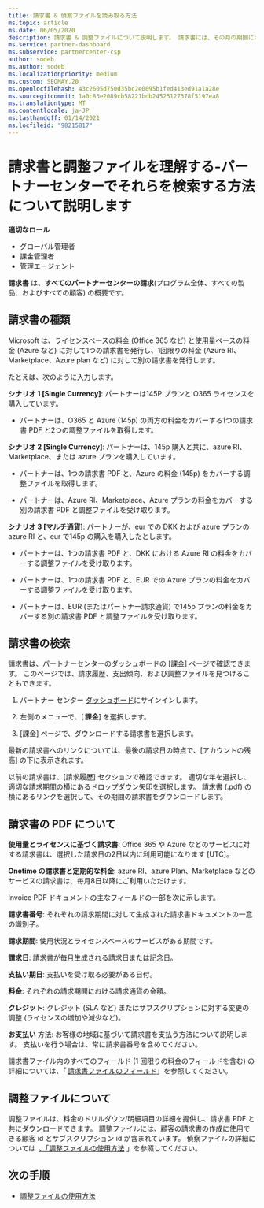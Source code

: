 ```yaml
---
title: 請求書 & 偵察ファイルを読み取る方法
ms.topic: article
ms.date: 06/05/2020
description: 請求書 & 調整ファイルについて説明します。 請求書には、その月の期間におけるプログラム、製品、および顧客に対するパートナーセンターの料金が表示されます。
ms.service: partner-dashboard
ms.subservice: partnercenter-csp
author: sodeb
ms.author: sodeb
ms.localizationpriority: medium
ms.custom: SEOMAY.20
ms.openlocfilehash: 43c2605d750d35bc2e0095b1fed413ed91a1a28e
ms.sourcegitcommit: 1a0c83e2089cb58221bdb24525127378f5197ea8
ms.translationtype: MT
ms.contentlocale: ja-JP
ms.lasthandoff: 01/14/2021
ms.locfileid: "98215817"
---
```

# <a name="understand-your-bill-and-reconciliation-file---learn-how-to-find-them-in-partner-center"></a>請求書と調整ファイルを理解する-パートナーセンターでそれらを検索する方法について説明します


**適切なロール**

- グローバル管理者
- 課金管理者
- 管理エージェント


**請求書** は、**すべてのパートナーセンターの請求**(プログラム全体、すべての製品、およびすべての顧客) の概要です。 

## <a name="invoice-types"></a>請求書の種類

Microsoft は、ライセンスベースの料金 (Office 365 など) と使用量ベースの料金 (Azure など) に対して1つの請求書を発行し、1回限りの料金 (Azure RI、Marketplace、Azure plan など) に対して別の請求書を発行します。

たとえば、次のように入力します。  

**シナリオ 1 [Single Currency]**: パートナーは145P プランと O365 ライセンスを購入しています。  

- パートナーは、O365 と Azure (145p) の両方の料金をカバーする1つの請求書 PDF と2つの調整ファイルを取得します。  

**シナリオ 2 [Single Currency]**: パートナーは、145p 購入と共に、azure RI、Marketplace、または azure プランを購入しています。

- パートナーは、1つの請求書 PDF と、Azure の料金 (145p) をカバーする調整ファイルを取得します。 

- パートナーは、Azure RI、Marketplace、Azure プランの料金をカバーする別の請求書 PDF と調整ファイルを受け取ります。 

**シナリオ 3 [マルチ通貨]**: パートナーが、eur での DKK および azure プランの azure RI と、eur で145p の購入を購入したとします。

- パートナーは、1つの請求書 PDF と、DKK における Azure RI の料金をカバーする調整ファイルを受け取ります。 

- パートナーは、1つの請求書 PDF と、EUR での Azure プランの料金をカバーする調整ファイルを受け取ります。 

- パートナーは、EUR (またはパートナー請求通貨) で145p プランの料金をカバーする別の請求書 PDF と調整ファイルを受け取ります。 

## <a name="find-your-bill"></a>請求書の検索 

請求書は、パートナーセンターのダッシュボードの [課金] ページで確認できます。 このページでは、請求履歴、支出傾向、および調整ファイルを見つけることもできます。 

1. パートナー センター [ダッシュボード](https://partner.microsoft.com/dashboard/home)にサインインします。 

2. 左側のメニューで、[ **課金**] を選択します。 

3. [課金] ページで、ダウンロードする請求書を選択します。 

最新の請求書へのリンクについては、最後の請求日の時点で、[アカウントの残高] の下に表示されます。 

以前の請求書は、[請求履歴] セクションで確認できます。 適切な年を選択し、適切な請求期間の横にあるドロップダウン矢印を選択します。 請求書 (.pdf) の横にあるリンクを選択して、その期間の請求書をダウンロードします。 

## <a name="understanding-invoice-pdf"></a>請求書の PDF について 

**使用量とライセンスに基づく請求書**: Office 365 や Azure などのサービスに対する請求書は、選択した請求日の2日以内に利用可能になります [UTC]。  

**Onetime の請求書と定期的な料金**: azure RI、azure Plan、Marketplace などのサービスの請求書は、毎月8日以降にご利用いただけます。  

Invoice PDF ドキュメントの主なフィールドの一部を次に示します。

**請求書番号**: それぞれの請求期間に対して生成された請求書ドキュメントの一意の識別子。 

**請求期間**: 使用状況とライセンスベースのサービスがある期間です。 

**請求日**: 請求書が毎月生成される請求日または記念日。 

**支払い期日**: 支払いを受け取る必要がある日付。 

**料金**: それぞれの請求期間における請求通貨の金額。 

**クレジット**: クレジット (SLA など) またはサブスクリプションに対する変更の調整 (ライセンスの増加や減少など)。 

**お支払い** 方法: お客様の地域に基づいて請求書を支払う方法について説明します。 支払いを行う場合は、常に請求書番号を含めてください。 

請求書ファイル内のすべてのフィールド (1 回限りの料金のフィールドを含む) の詳細については、「 [請求書ファイルのフィールド](invoice-file.md)」を参照してください。 

## <a name="understand-reconciliation-files"></a>調整ファイルについて

 調整ファイルは、料金のドリルダウン/明細項目の詳細を提供し、請求書 PDF と共にダウンロードできます。 調整ファイルには、顧客の請求書の作成に使用できる顧客 id とサブスクリプション id が含まれています。 偵察ファイルの詳細については  [、「調整ファイルの使用方法](use-the-reconciliation-files.md) 」を参照してください。 

## <a name="next-steps"></a>次の手順

- [調整ファイルの使用方法](use-the-reconciliation-files.md)